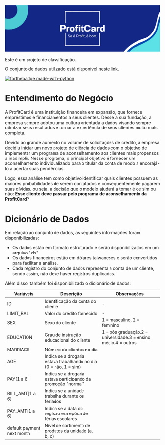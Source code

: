 ![](figures/ProfitCard.png)

Este é um projeto de classificação.  

O conjunto de dados utilizado está disponível [neste link](https://archive.ics.uci.edu/ml/datasets/default+of+credit+card+clients). 

[![forthebadge made-with-python](http://ForTheBadge.com/images/badges/made-with-python.svg)](https://www.python.org/)

# Entendimento do Negócio

A ProfitCard é uma instituição financeira em expansão, que fornece empréstimos e financiamentos a seus clientes. Desde a sua fundação, a empresa sempre adotou uma cultura orientada a dados visando sempre otimizar seus resultados e tornar a experiência de seus clientes muito mais completa.

Devido ao grande aumento no volume de solicitações de crédito, a empresa decidiu iniciar um novo projeto de ciência de dados com o objetivo de implementar um programa de aconselhamento aos clientes mais propensos a inadimplir. Nesse programa, o principal objetivo é fornecer um aconselhamento individualizado para o titular da conta de modo a encorajá-lo a acertar suas pendências.

Logo, essa análise tem como objetivo identificar quais clientes possuem as maiores probabilidades de serem contatados e consequentemente pagarem suas dívidas, ou seja, a decisão que o modelo ajudará a tomar é de sim ou não: **Esse cliente deve passar pelo programa de aconselhamento da ProfitCard?**

# Dicionário de Dados

Em relação ao conjunto de dados, as seguintes informações foram disponibilizadas:

- Os dados estão em formato estruturado e serão disponibilizados em um arquivo "xls".
- Os dados financeiros estão em dólares taiwaneses e serão convertidos para facilitar a análise.
- Cada registro do conjunto de dados representa a conta de um cliente, sendo assim, não deve haver registros duplicados.

Além disso, também foi disponibilizado o dicionário de dados:

| Variáveis                        | Descrição                                                    | Observações                   |
| -------------------------------- | ------------------------------------------------------------ | ----------------------------- |
| ID                               | Identificação da conta do cliente                            |                -              |
| LIMIT_BAL                        | Valor do crédito fornecido                                   |                -              |
| SEX                              | Sexo do cliente                                              |  1 = masculino, 2 = feminino  |
| EDUCATION                        | Grau de instrução educacional do cliente                     |1 = pós graduação.2 = universidade.3 = ensino médio.4 = outros|
| MARRIAGE                         | Número de clientes no dia                                    |
| AGE                              | Indica se a drogaria estava trabalhando no dia (0 = não, 1 = sim) |
| PAY[1 a 6]                       | Indica se a drogaria estava participando da promoção "normal" |
| BILL_AMT[1 a 6]                  | Indica se a unidade trabalha durante os feriados |
| PAY_AMT[1 a 6]                   | Indica se a data do registro era epóca de férias escolares  |
| default payment next month       | Nível de sortimento de produtos da unidade (a, b, c) |
